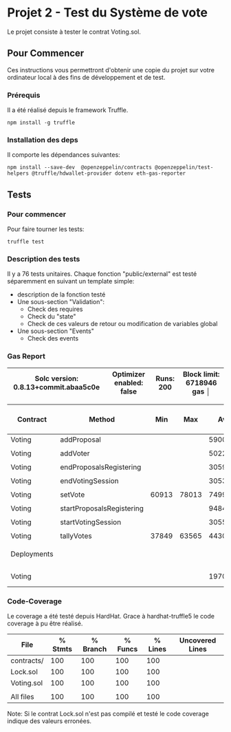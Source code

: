 # Projet 2 - Test du Système de vote

Le projet consiste à tester le contrat Voting.sol.

## Pour Commencer

Ces instructions vous permettront d'obtenir une copie du projet sur votre ordinateur local à des fins de développement et de test.

### Prérequis

Il a été réalisé depuis le framework Truffle.
```
npm install -g truffle
```

### Installation des deps

Il comporte les dépendances suivantes:
```
npm install --save-dev  @openzeppelin/contracts @openzeppelin/test-helpers @truffle/hdwallet-provider dotenv eth-gas-reporter
```

## Tests

### Pour commencer

Pour faire tourner les tests:
```
truffle test
```

### Description des tests

Il y a 76 tests unitaires.
Chaque fonction "public/external" est testé séparemment en suivant un template simple:
* description de la fonction testé
* Une sous-section "Validation":
  * Check des requires
  * Check du "state"
  * Check de ces valeurs de retour ou modification de variables global
* Une sous-section "Events"
  * Check des events

### Gas Report


|  Solc version: 0.8.13+commit.abaa5c0e     |  Optimizer enabled: false  |  Runs: 200  |  Block limit: 6718946 gas  │
|-------------------------------------------|----------------------------|-------------|----------------------------|


|  Contract   |  Method                     |  Min         |  Max        |  Avg        |  # calls     |  eur (avg)  │
|-------------|-----------------------------|--------------|-------------|-------------|--------------|-------------|
|  Voting     |   addProposal               |              |             |       59004 |           19 |             │
|             |                             |              |             |             |              |             | 
|  Voting     |   addVoter                  |              |             |       50220 |           42 |             │
|             |                             |              |             |             |              |             | 
|  Voting     |  endProposalsRegistering    |              |             |       30599 |           50 |             │
|             |                             |              |             |             |              |             | 
|  Voting     |  endVotingSession           |              |             |       30533 |           28 |             │
|             |                             |              |             |             |              |             | 
|  Voting     |  setVote                    |        60913 |       78013 |       74995 |           17 |             │
|             |                             |              |             |             |              |             | 
|  Voting     |  startProposalsRegistering  |              |             |       94840 |           63 |             │
|             |                             |              |             |             |              |             | 
|  Voting     |  startVotingSession         |              |             |       30554 |           43 |             │
|             |                             |              |             |             |              |             | 
|  Voting     |  tallyVotes                 |        37849 |       63565 |       44305 |           23 |             │
|             |                             |              |             |             |              |             | 
|  Deployments|                             |              |             |             |   % of limit |             │
|             |                             |              |             |             |              |             | 
|  Voting     |                             |              |             |     1970595 |       29.3 % |             │


### Code-Coverage

Le coverage a été testé depuis HardHat.
Grace à hardhat-truffle5 le code coverage à pu être réalisé.


|File         |  % Stmts | % Branch |  % Funcs |  % Lines |Uncovered Lines |
|-------------|----------|----------|----------|----------|----------------|
| contracts/  |      100 |      100 |      100 |      100 |                |
|  Lock.sol   |      100 |      100 |      100 |      100 |                |
|  Voting.sol |      100 |      100 |      100 |      100 |                |
|             |          |          |          |          |                |
|All files    |      100 |      100 |      100 |      100 |                |


Note: Si le contrat Lock.sol n'est pas compilé et testé le code coverage indique des valeurs erronées.






